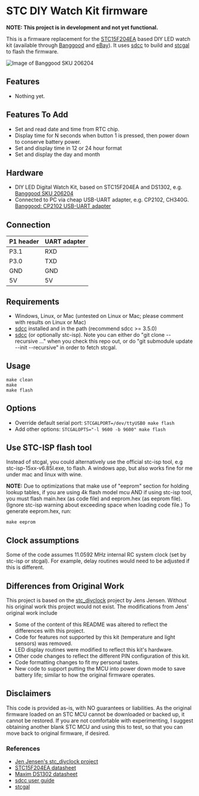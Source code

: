# STC DIY Watch Kit firmware

**NOTE: This project is in development and not yet functional.**

This is a firmware replacement for the [STC15F204EA](http://www.stcmicro.com/datasheet/STC15F204EA-en.pdf) based DIY LED watch kit (available through [Banggood](https://www.banggood.com/LED-Digital-Watch-Electronic-Clock-Kit-With-Transparent-Cover-p-976634.html) and [eBay](http://www.ebay.com/sch/i.html?_from=R40&_sacat=0&_nkw=scm+diy+led+watch+kit&_sop=15)). It uses [sdcc](http://sdcc.sf.net) to build and [stcgal](https://github.com/grigorig/stcgal) to flash the firmware.

![Image of Banggood SKU 206204](https://img3.banggood.com/thumb/view/2014/xiemeijuan/05/SKU206204/SKU206204a.jpg)

## Features
* Nothing yet. 

## Features To Add
* Set and read date and time from RTC chip.
* Display time for N seconds when button 1 is pressed, then power down to conserve battery power.
* Set and display time in 12 or 24 hour format
* Set and display the day and month

## Hardware

* DIY LED Digital Watch Kit, based on STC15F204EA and DS1302, e.g. [Banggood SKU 206204](https://www.banggood.com/LED-Digital-Watch-Electronic-Clock-Kit-With-Transparent-Cover-p-976634.html)
* Connected to PC via cheap USB-UART adapter, e.g. CP2102, CH340G. [Banggood: CP2102 USB-UART adapter](http://www.banggood.com/CJMCU-CP2102-USB-To-TTLSerial-Module-UART-STC-Downloader-p-970993.html?p=WX0407753399201409DA)

## Connection
| P1 header | UART adapter |
|-----------|--------------|
| P3.1      | RXD          |
| P3.0      | TXD          |
| GND       | GND          |
| 5V        | 5V           |

## Requirements
* Windows, Linux, or Mac (untested on Linux or Mac; please comment with results on Linux or Mac)
* [sdcc](http://sdcc.sf.net) installed and in the path (recommend sdcc >= 3.5.0)
* [sdcc](http://sdcc.sf.net) (or optionally stc-isp). Note you can either do "git clone --recursive ..." when you check this repo out, or do "git submodule update --init --recursive" in order to fetch stcgal.

## Usage
```
make clean
make
make flash
```

## Options
* Override default serial port:
`STCGALPORT=/dev/ttyUSB0 make flash`
* Add other options:
`STCGALOPTS="-l 9600 -b 9600" make flash`

## Use STC-ISP flash tool
Instead of stcgal, you could alternatively use the official stc-isp tool, e.g stc-isp-15xx-v6.85I.exe, to flash.
A windows app, but also works fine for me under mac and linux with wine.

**NOTE:** Due to optimizations that make use of "eeprom" section for holding lookup tables, if you are using 4k flash model mcu AND if using stc-isp tool, you must flash main.hex (as code file) and eeprom.hex (as eeprom file). (Ignore stc-isp warning about exceeding space when loading code file.)
To generate eeprom.hex, run:
```
make eeprom
```

## Clock assumptions
Some of the code assumes 11.0592 MHz internal RC system clock (set by stc-isp or stcgal).
For example, delay routines would need to be adjusted if this is different.

## Differences from Original Work
This project is based on the [stc_diyclock](https://github.com/zerog2k/stc_diyclock) project by Jens Jensen. Without his original work this project would not exist. The modifications from Jens' original work include
* Some of the content of this README was altered to reflect the differences with this project.
* Code for features not supported by this kit (temperature and light sensors) was removed.
* LED display routines were modified to reflect this kit's hardware.
* Other code changes to reflect the different PIN configuration of this kit.
* Code formatting changes to fit my personal tastes.
* New code to support putting the MCU into power down mode to save battery life; similar to how the original firmware operates.

## Disclaimers
This code is provided as-is, with NO guarantees or liabilities.
As the original firmware loaded on an STC MCU cannot be downloaded or backed up, it cannot be restored. If you are not comfortable with experimenting, I suggest obtaining another blank STC MCU and using this to test, so that you can move back to original firmware, if desired.

### References
* [Jen Jensen's stc_diyclock project](https://github.com/zerog2k/stc_diyclock)
* [STC15F204EA datasheet](http://www.stcmcu.com/datasheet/stc/stc-ad-pdf/stc15f204ea-series-english.pdf)
* [Maxim DS1302 datasheet](http://datasheets.maximintegrated.com/en/ds/DS1302.pdf)
* [sdcc user guide](http://sdcc.sourceforge.net/doc/sdccman.pdf)
* [stcgal](https://github.com/grigorig/stcgal)
